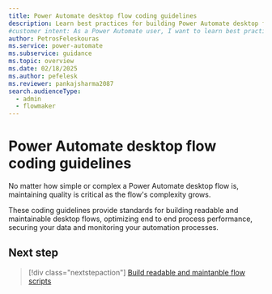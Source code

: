 ```yaml
---
title: Power Automate desktop flow coding guidelines
description: Learn best practices for building Power Automate desktop flows with coding guidelines. Improve consistency, performance, and maintainability.
#customer intent: As a Power Automate user, I want to learn best practices for building and maintaining efficient desktop flows.
author: PetrosFeleskouras
ms.service: power-automate
ms.subservice: guidance
ms.topic: overview
ms.date: 02/18/2025
ms.author: pefelesk
ms.reviewer: pankajsharma2087
search.audienceType: 
  - admin
  - flowmaker
---
```


# Power Automate desktop flow coding guidelines

No matter how simple or complex a Power Automate desktop flow is, maintaining quality is critical as the flow's complexity grows.

These coding guidelines provide standards for building readable and maintainable desktop flows, optimizing end to end process performance, securing your data and monitoring your automation processes.

## Next step

> [!div class="nextstepaction"]
> [Build readable and maintanble flow scripts](build-readable-and-maintainable-flow-scripts.md.md)
